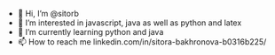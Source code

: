 - 👋 Hi, I’m @sitorb
- 👀 I’m interested in javascript, java as well as python and latex
- 🌱 I’m currently learning python and java
- 📫 How to reach me linkedin.com/in/sitora-bakhronova-b0316b225/

<!---
sitorb/sitorb is a ✨ special ✨ repository because its `README.md` (this file) appears on your GitHub profile.
You can click the Preview link to take a look at your changes.
--->
